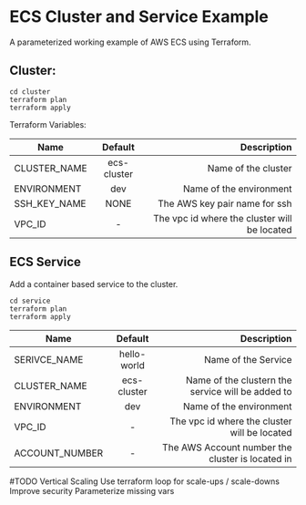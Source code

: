 # ECS Cluster and Service Example

A parameterized working example of AWS ECS using Terraform.

## Cluster:

```
cd cluster
terraform plan
terraform apply
```

Terraform Variables:

| Name   | Default      | Description |
|--------|:------------:|------------:|
| CLUSTER_NAME | ecs-cluster | Name of the cluster |
| ENVIRONMENT | dev | Name of the environment |
| SSH_KEY_NAME | NONE | The AWS key pair name for ssh |
| VPC_ID | - | The vpc id where the cluster will be located |

## ECS Service

Add a container based service to the cluster.

```
cd service
terraform plan
terraform apply
```

| Name   | Default      | Description |
|--------|:------------:|------------:|
| SERIVCE_NAME | hello-world | Name of the Service |
| CLUSTER_NAME | ecs-cluster | Name of the clustern the service will be added to |
| ENVIRONMENT | dev | Name of the environment |
| VPC_ID | - | The vpc id where the cluster will be located |
| ACCOUNT_NUMBER | - | The AWS Account number the cluster is located in |

#TODO
Vertical Scaling
Use terraform loop for scale-ups / scale-downs
Improve security
Parameterize missing vars
